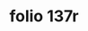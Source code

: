 ---
layout: edition
title: folio 137r
manuscript: Turin, Biblioteca Nazionale, MS N.III.19
sigla: T
iip: t137r.tif
milestone: 273
---